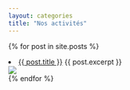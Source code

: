 ```yaml
---
layout: categories
title: "Nos activités"
---
```


{% for post in site.posts %}
                          <div class="container-fluid">
                            <div class="row justify-content-md-center">
                              <div class="col col-lg-10">
                                <li>
                                  <a href="{{ post.url }}">{{ post.title }}</a>
                                  {{ post.excerpt }}
                                </li>
                              </div>
                              <div class="col-md-auto">
                                <img src="{{ post.img }}" class="rounded">
                              </div>
                          </div>
                        </div>
{% endfor %}